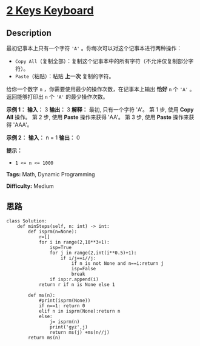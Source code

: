 # [2 Keys Keyboard][title]

## Description

最初记事本上只有一个字符 `'A'` 。你每次可以对这个记事本进行两种操作：

  * `Copy All`（复制全部）：复制这个记事本中的所有字符（不允许仅复制部分字符）。
  * `Paste`（粘贴）：粘贴 **上一次** 复制的字符。

给你一个数字 `n` ，你需要使用最少的操作次数，在记事本上输出 **恰好**  `n` 个 `'A'` 。返回能够打印出 `n` 个 `'A'`
的最少操作次数。



**示例 1：**
            **输入：** 3    **输出：** 3    **解释：**    最初, 只有一个字符 'A'。    第 1 步, 使用 **Copy All** 操作。    第 2 步, 使用 **Paste** 操作来获得 'AA'。    第 3 步, 使用 **Paste** 操作来获得 'AAA'。    

**示例 2：**
            **输入：** n = 1    **输出：** 0    



**提示：**

  * `1 <= n <= 1000`


**Tags:** Math, Dynamic Programming

**Difficulty:** Medium

## 思路

``` python3
class Solution:
    def minSteps(self, n: int) -> int:
        def isprm(n=None):
            r=[]
            for i in range(2,10**3+1):
                isp=True
                for j in range(2,int(i**0.5)+1):
                    if i/j==i//j:
                        if n is not None and n==i:return j
                        isp=False
                        break
                if isp:r.append(i)
            return r if n is None else 1

        def ms(n):
            #print(isprm(None))
            if n==1: return 0
            elif n in isprm(None):return n
            else:
                j= isprm(n)
                print('gyz',j)
                return ms(j) +ms(n//j)
        return ms(n)
```

[title]: https://leetcode-cn.com/problems/2-keys-keyboard
